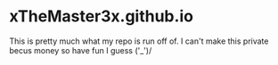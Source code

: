 xTheMaster3x.github.io
======================

This is pretty much what my repo is run off of.  I can't make this private becus money so have fun I guess \('_')/
